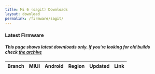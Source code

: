 ```yaml
---
title: Mi 6 (sagit) Downloads
layout: download
permalink: /firmware/sagit/
---
```


### Latest Firmware
##### This page shows latest downloads only. If you're looking for old builds check [the archive](/archive/firmware/sagit/)


<div class="table-responsive-md" id="table-wrapper">
<table id="firmware" class="compact table table-striped table-hover table-sm">
    <thead class="thead-dark">
        <tr>
            <th>Branch</th>
            <th>MIUI</th>
            <th>Android</th>
            <th>Region</th>
            <th>Updated</th>
            <th>Link</th>
        </tr>
    </thead>
    <script>loadFirmwareDownloads('sagit', 'latest')</script>
</table>
</div>
